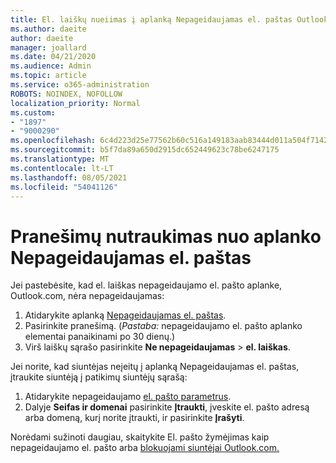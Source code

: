 ```yaml
---
title: El. laiškų nueiimas į aplanką Nepageidaujamas el. paštas Outlook.com
ms.author: daeite
author: daeite
manager: joallard
ms.date: 04/21/2020
ms.audience: Admin
ms.topic: article
ms.service: o365-administration
ROBOTS: NOINDEX, NOFOLLOW
localization_priority: Normal
ms.custom:
- "1897"
- "9000290"
ms.openlocfilehash: 6c4d223d25e77562b60c516a149183aab83444d011a504f71424479792c97cfa
ms.sourcegitcommit: b5f7da89a650d2915dc652449623c78be6247175
ms.translationtype: MT
ms.contentlocale: lt-LT
ms.lasthandoff: 08/05/2021
ms.locfileid: "54041126"
---
```

# <a name="stop-messages-from-going-to-your-junk-email-folder"></a>Pranešimų nutraukimas nuo aplanko Nepageidaujamas el. paštas

Jei pastebėsite, kad el. laiškas nepageidaujamo el. pašto aplanke, Outlook.com, nėra nepageidaujamas:

1. Atidarykite aplanką [Nepageidaujamas el. paštas](https://outlook.live.com/mail/junkemail).
1. Pasirinkite pranešimą. (*Pastaba:* nepageidaujamo el. pašto aplanko elementai panaikinami po 30 dienų.)
1. Virš laiškų sąrašo pasirinkite **Ne nepageidaujamas**  >  **el. laiškas**.

Jei norite, kad siuntėjas neįeitų į aplanką Nepageidaujamas el. paštas, įtraukite siuntėją į patikimų siuntėjų sąrašą:

1. Atidarykite nepageidaujamo [el. pašto parametrus](https://go.microsoft.com/fwlink/?linkid=2035804).
1. Dalyje **Seifas ir domenai** pasirinkite **Įtraukti**, įveskite el. pašto adresą arba domeną, kurį norite įtraukti, ir pasirinkite **Įrašyti**.

Norėdami sužinoti daugiau, skaitykite El. pašto žymėjimas kaip nepageidaujamo el. pašto arba [blokuojami siuntėjai Outlook.com.](https://support.office.com/article/a3ece97b-82f8-4a5e-9ac3-e92fa6427ae4?wt.mc_id=Office_Outlook_com_Alchemy)
